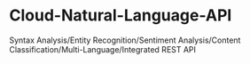 # Cloud-Natural-Language-API
Syntax Analysis/Entity Recognition/Sentiment Analysis/Content Classification/Multi-Language/Integrated REST API
